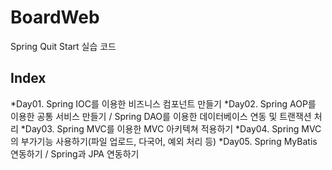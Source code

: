 # BoardWeb
Spring Quit Start 실습 코드

## Index
*Day01. Spring IOC를 이용한 비즈니스 컴포넌트 만들기
*Day02. Spring AOP를 이용한 공통 서비스 만들기 / Spring DAO를 이용한 데이터베이스 연동 및 트랜잭션 처리
*Day03. Spring MVC를 이용한 MVC 아키텍쳐 적용하기
*Day04. Spring MVC의 부가기능 사용하기(파일 업로드, 다국어, 예외 처리 등)
*Day05. Spring MyBatis 연동하기 / Spring과 JPA 연동하기
